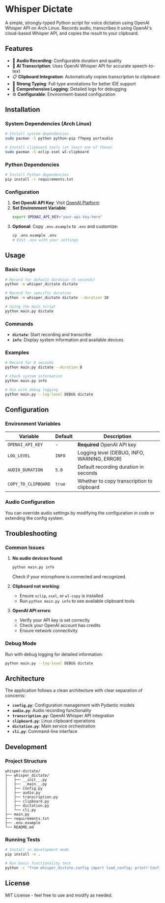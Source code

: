 # Whisper Dictate

A simple, strongly-typed Python script for voice dictation using OpenAI Whisper API on Arch Linux. Records audio, transcribes it using OpenAI's cloud-based Whisper API, and copies the result to your clipboard.

## Features

- 🎤 **Audio Recording**: Configurable duration and quality
- 🧠 **AI Transcription**: Uses OpenAI Whisper API for accurate speech-to-text
- 📋 **Clipboard Integration**: Automatically copies transcription to clipboard
- 🔧 **Strong Typing**: Full type annotations for better IDE support
- 📝 **Comprehensive Logging**: Detailed logs for debugging
- ⚙️ **Configurable**: Environment-based configuration

## Installation

### System Dependencies (Arch Linux)

```bash
# Install system dependencies
sudo pacman -S python python-pip ffmpeg portaudio

# Install clipboard tools (at least one of these)
sudo pacman -S xclip xsel wl-clipboard
```

### Python Dependencies

```bash
# Install Python dependencies
pip install -r requirements.txt
```

### Configuration

1. **Get OpenAI API Key**: Visit [OpenAI Platform](https://platform.openai.com/api-keys)
2. **Set Environment Variable**:
   ```bash
   export OPENAI_API_KEY="your-api-key-here"
   ```
3. **Optional**: Copy `.env.example` to `.env` and customize:
   ```bash
   cp .env.example .env
   # Edit .env with your settings
   ```

## Usage

### Basic Usage

```bash
# Record for default duration (5 seconds)
python -m whisper_dictate dictate

# Record for specific duration
python -m whisper_dictate dictate --duration 10

# Using the main script
python main.py dictate
```

### Commands

- **`dictate`**: Start recording and transcribe
- **`info`**: Display system information and available devices

### Examples

```bash
# Record for 8 seconds
python main.py dictate --duration 8

# Check system information
python main.py info

# Run with debug logging
python main.py --log-level DEBUG dictate
```

## Configuration

### Environment Variables

| Variable | Default | Description |
|----------|---------|-------------|
| `OPENAI_API_KEY` | - | **Required** OpenAI API key |
| `LOG_LEVEL` | `INFO` | Logging level (DEBUG, INFO, WARNING, ERROR) |
| `AUDIO_DURATION` | `5.0` | Default recording duration in seconds |
| `COPY_TO_CLIPBOARD` | `true` | Whether to copy transcription to clipboard |

### Audio Configuration

You can override audio settings by modifying the configuration in code or extending the config system.

## Troubleshooting

### Common Issues

1. **No audio devices found**:
   ```bash
   python main.py info
   ```
   Check if your microphone is connected and recognized.

2. **Clipboard not working**:
   - Ensure `xclip`, `xsel`, or `wl-copy` is installed
   - Run `python main.py info` to see available clipboard tools

3. **OpenAI API errors**:
   - Verify your API key is set correctly
   - Check your OpenAI account has credits
   - Ensure network connectivity

### Debug Mode

Run with debug logging for detailed information:
```bash
python main.py --log-level DEBUG dictate
```

## Architecture

The application follows a clean architecture with clear separation of concerns:

- **`config.py`**: Configuration management with Pydantic models
- **`audio.py`**: Audio recording functionality
- **`transcription.py`**: OpenAI Whisper API integration
- **`clipboard.py`**: Linux clipboard operations
- **`dictation.py`**: Main service orchestration
- **`cli.py`**: Command-line interface

## Development

### Project Structure

```
whisper-dictate/
├── whisper_dictate/
│   ├── __init__.py
│   ├── __main__.py
│   ├── config.py
│   ├── audio.py
│   ├── transcription.py
│   ├── clipboard.py
│   ├── dictation.py
│   └── cli.py
├── main.py
├── requirements.txt
├── .env.example
└── README.md
```

### Running Tests

```bash
# Install in development mode
pip install -e .

# Run basic functionality test
python -c "from whisper_dictate.config import load_config; print('Config loaded successfully')"
```

## License

MIT License - feel free to use and modify as needed.